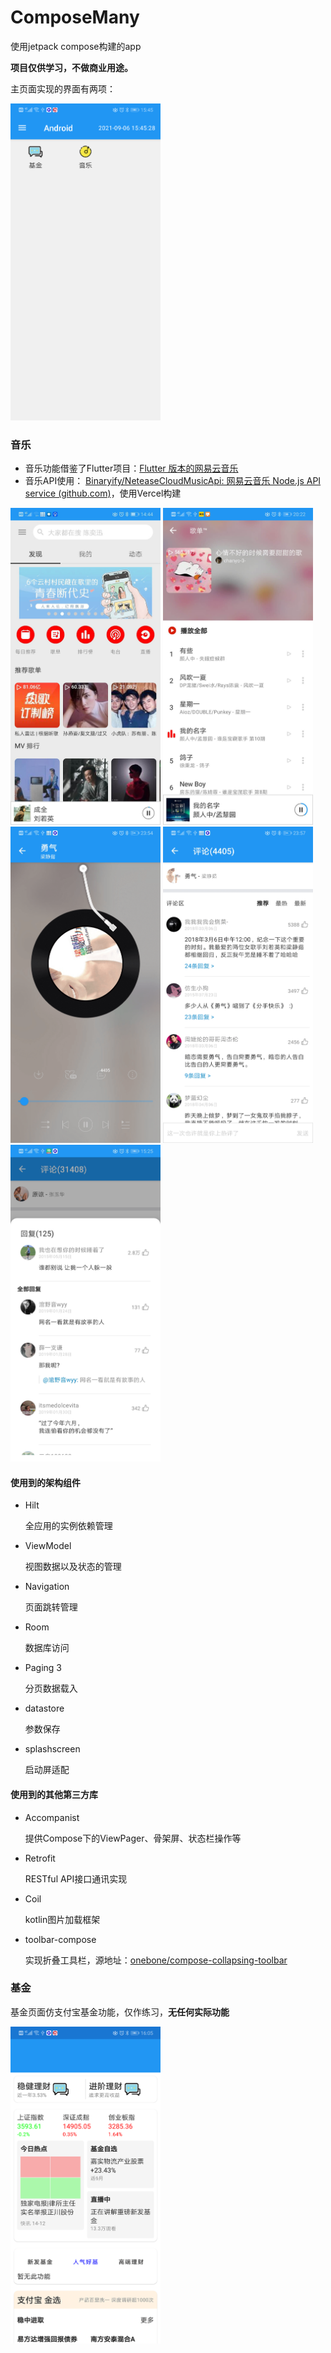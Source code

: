 # ComposeMany
使用jetpack compose构建的app

**项目仅供学习，不做商业用途。**



主页面实现的界面有两项：

<img src="https://github.com/Mr-lin930819/ComposeMany/blob/0f5ac3f8cbf3ab24882ec24b5bdf1aabc7c6f2fd/screenshots/main.png" width=240 alt="主界面" />

### 音乐

- 音乐功能借鉴了Flutter项目：[Flutter 版本的网易云音乐 ](https://github.com/fluttercandies/NeteaseCloudMusic)
- 音乐API使用： [Binaryify/NeteaseCloudMusicApi: 网易云音乐 Node.js API service (github.com)](https://github.com/Binaryify/NeteaseCloudMusicApi)，使用Vercel构建

<img src="https://github.com/Mr-lin930819/ComposeMany/raw/main/screenshots/music_main.jpg" width=240 alt="music_main" />  <img src="https://github.com/Mr-lin930819/ComposeMany/raw/main/screenshots/play_list.jpeg" width=240 alt="play_list" />  <img src="https://github.com/Mr-lin930819/ComposeMany/raw/main/screenshots/song_play.png" width=240 alt="song_play" />
<img src="https://github.com/Mr-lin930819/ComposeMany/raw/main/screenshots/comments.png" width=240 alt="comments" />  <img src="https://github.com/Mr-lin930819/ComposeMany/raw/main/screenshots/floor_comment.jpg" width=240 alt="floor_comment" />

#### 使用到的架构组件

- Hilt
  
  全应用的实例依赖管理
- ViewModel
  
  视图数据以及状态的管理
- Navigation

  页面跳转管理
- Room

  数据库访问
- Paging 3

  分页数据载入
- datastore

  参数保存
- splashscreen

  启动屏适配

#### 使用到的其他第三方库

- Accompanist

  提供Compose下的ViewPager、骨架屏、状态栏操作等
- Retrofit

  RESTful API接口通讯实现
- Coil

  kotlin图片加载框架
- toolbar-compose

  实现折叠工具栏，源地址：[onebone/compose-collapsing-toolbar](https://github.com/onebone/compose-collapsing-toolbar)


### 基金

基金页面仿支付宝基金功能，仅作练习，**无任何实际功能**

<img src="https://github.com/Mr-lin930819/ComposeMany/blob/0f5ac3f8cbf3ab24882ec24b5bdf1aabc7c6f2fd/screenshots/fund_main.png" width=240 alt="fund_main" />


